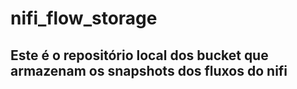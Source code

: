 # nifi_flow_storage 
## Este é o repositório local dos bucket que armazenam os snapshots dos fluxos do nifi